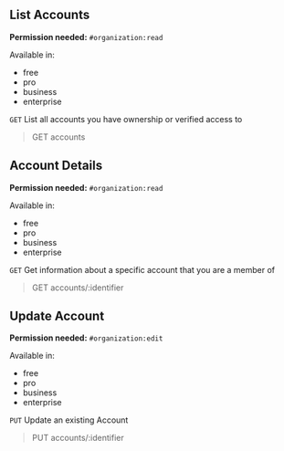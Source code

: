 ## List Accounts

**Permission needed:** `#organization:read`

Available in:

* free
* pro
* business
* enterprise

`GET` List all accounts you have ownership or verified access to

> GET accounts


## Account Details

**Permission needed:** `#organization:read`

Available in:

* free
* pro
* business
* enterprise

`GET` Get information about a specific account that you are a member of

> GET accounts/:identifier


## Update Account

**Permission needed:** `#organization:edit`

Available in:

* free
* pro
* business
* enterprise

`PUT` Update an existing Account

> PUT accounts/:identifier
